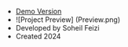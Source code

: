- [Demo Version](https://feizisoheil.github.io/weather-app/)
- ![Project Preview] (Preview.png)
- Developed by Soheil Feizi
- Created 2024
